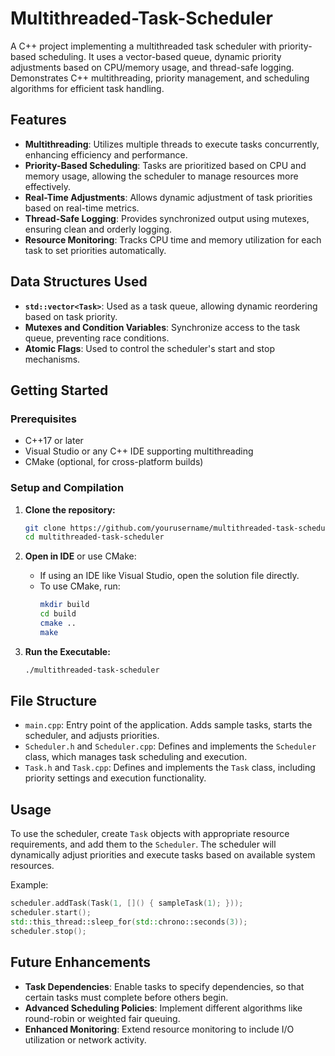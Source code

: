# Multithreaded-Task-Scheduler
A C++ project implementing a multithreaded task scheduler with priority-based scheduling. It uses a vector-based queue, dynamic priority adjustments based on CPU/memory usage, and thread-safe logging. Demonstrates C++ multithreading, priority management, and scheduling algorithms for efficient task handling.


## Features

- **Multithreading**: Utilizes multiple threads to execute tasks concurrently, enhancing efficiency and performance.
- **Priority-Based Scheduling**: Tasks are prioritized based on CPU and memory usage, allowing the scheduler to manage resources more effectively.
- **Real-Time Adjustments**: Allows dynamic adjustment of task priorities based on real-time metrics.
- **Thread-Safe Logging**: Provides synchronized output using mutexes, ensuring clean and orderly logging.
- **Resource Monitoring**: Tracks CPU time and memory utilization for each task to set priorities automatically.

## Data Structures Used

- **`std::vector<Task>`**: Used as a task queue, allowing dynamic reordering based on task priority.
- **Mutexes and Condition Variables**: Synchronize access to the task queue, preventing race conditions.
- **Atomic Flags**: Used to control the scheduler's start and stop mechanisms.
  
## Getting Started

### Prerequisites

- C++17 or later
- Visual Studio or any C++ IDE supporting multithreading
- CMake (optional, for cross-platform builds)

### Setup and Compilation

1. **Clone the repository:**
   ```bash
   git clone https://github.com/yourusername/multithreaded-task-scheduler.git
   cd multithreaded-task-scheduler
   ```

2. **Open in IDE** or use CMake:
   - If using an IDE like Visual Studio, open the solution file directly.
   - To use CMake, run:
     ```bash
     mkdir build
     cd build
     cmake ..
     make
     ```

3. **Run the Executable:**
   ```bash
   ./multithreaded-task-scheduler
   ```

## File Structure

- `main.cpp`: Entry point of the application. Adds sample tasks, starts the scheduler, and adjusts priorities.
- `Scheduler.h` and `Scheduler.cpp`: Defines and implements the `Scheduler` class, which manages task scheduling and execution.
- `Task.h` and `Task.cpp`: Defines and implements the `Task` class, including priority settings and execution functionality.

## Usage

To use the scheduler, create `Task` objects with appropriate resource requirements, and add them to the `Scheduler`. The scheduler will dynamically adjust priorities and execute tasks based on available system resources.

Example:
```cpp
scheduler.addTask(Task(1, []() { sampleTask(1); }));
scheduler.start();
std::this_thread::sleep_for(std::chrono::seconds(3));
scheduler.stop();
```

## Future Enhancements

- **Task Dependencies**: Enable tasks to specify dependencies, so that certain tasks must complete before others begin.
- **Advanced Scheduling Policies**: Implement different algorithms like round-robin or weighted fair queuing.
- **Enhanced Monitoring**: Extend resource monitoring to include I/O utilization or network activity.
